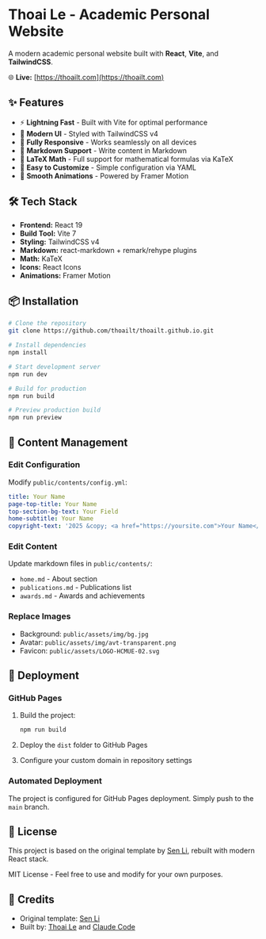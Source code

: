 # Thoai Le - Academic Personal Website

A modern academic personal website built with **React**, **Vite**, and **TailwindCSS**.

🌐 **Live:** [https://thoailt.com](https://thoailt.com)

## ✨ Features

- ⚡ **Lightning Fast** - Built with Vite for optimal performance 
- 🎨 **Modern UI** - Styled with TailwindCSS v4
- 📱 **Fully Responsive** - Works seamlessly on all devices
- 📝 **Markdown Support** - Write content in Markdown
- 🔢 **LaTeX Math** - Full support for mathematical formulas via KaTeX
- 🎯 **Easy to Customize** - Simple configuration via YAML
- 🚀 **Smooth Animations** - Powered by Framer Motion

## 🛠️ Tech Stack

- **Frontend:** React 19
- **Build Tool:** Vite 7
- **Styling:** TailwindCSS v4
- **Markdown:** react-markdown + remark/rehype plugins
- **Math:** KaTeX
- **Icons:** React Icons
- **Animations:** Framer Motion

## 📦 Installation

```bash
# Clone the repository
git clone https://github.com/thoailt/thoailt.github.io.git

# Install dependencies
npm install

# Start development server
npm run dev

# Build for production
npm run build

# Preview production build
npm run preview
```

## 📝 Content Management

### Edit Configuration
Modify `public/contents/config.yml`:
```yaml
title: Your Name
page-top-title: Your Name
top-section-bg-text: Your Field
home-subtitle: Your Name
copyright-text: '2025 &copy; <a href="https://yoursite.com">Your Name</a>'
```

### Edit Content
Update markdown files in `public/contents/`:
- `home.md` - About section
- `publications.md` - Publications list
- `awards.md` - Awards and achievements

### Replace Images
- Background: `public/assets/img/bg.jpg`
- Avatar: `public/assets/img/avt-transparent.png`
- Favicon: `public/assets/LOGO-HCMUE-02.svg`

## 🚀 Deployment

### GitHub Pages
1. Build the project:
   ```bash
   npm run build
   ```

2. Deploy the `dist` folder to GitHub Pages

3. Configure your custom domain in repository settings

### Automated Deployment
The project is configured for GitHub Pages deployment. Simply push to the `main` branch.

## 📄 License

This project is based on the original template by [Sen Li](https://github.com/senli1073/senli1073.github.io), rebuilt with modern React stack.

MIT License - Feel free to use and modify for your own purposes.

## 🙏 Credits

- Original template: [Sen Li](https://github.com/senli1073/senli1073.github.io)
- Built by: [Thoai Le](https://github.com/thoailt) and [Claude Code](https://www.claude.com/product/claude-code)
